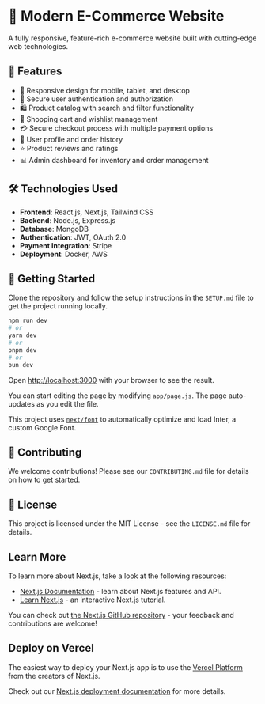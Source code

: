 # 🛒 Modern E-Commerce Website

A fully responsive, feature-rich e-commerce website built with cutting-edge web technologies.

## 🌟 Features

- 📱 Responsive design for mobile, tablet, and desktop
- 🔐 Secure user authentication and authorization
- 🛍️ Product catalog with search and filter functionality
- 🛒 Shopping cart and wishlist management
- 💳 Secure checkout process with multiple payment options
- 👤 User profile and order history
- ⭐ Product reviews and ratings
- 📊 Admin dashboard for inventory and order management

## 🛠️ Technologies Used

- **Frontend**: React.js, Next.js, Tailwind CSS
- **Backend**: Node.js, Express.js
- **Database**: MongoDB
- **Authentication**: JWT, OAuth 2.0
- **Payment Integration**: Stripe
- **Deployment**: Docker, AWS

## 🚀 Getting Started

Clone the repository and follow the setup instructions in the `SETUP.md` file to get the project running locally.
```bash
npm run dev
# or
yarn dev
# or
pnpm dev
# or
bun dev
```

Open [http://localhost:3000](http://localhost:3000) with your browser to see the result.

You can start editing the page by modifying `app/page.js`. The page auto-updates as you edit the file.

This project uses [`next/font`](https://nextjs.org/docs/basic-features/font-optimization) to automatically optimize and load Inter, a custom Google Font.

## 🤝 Contributing

We welcome contributions! Please see our `CONTRIBUTING.md` file for details on how to get started.

## 📄 License

This project is licensed under the MIT License - see the `LICENSE.md` file for details.

## Learn More

To learn more about Next.js, take a look at the following resources:

- [Next.js Documentation](https://nextjs.org/docs) - learn about Next.js features and API.
- [Learn Next.js](https://nextjs.org/learn) - an interactive Next.js tutorial.

You can check out [the Next.js GitHub repository](https://github.com/vercel/next.js/) - your feedback and contributions are welcome!

## Deploy on Vercel

The easiest way to deploy your Next.js app is to use the [Vercel Platform](https://vercel.com/new?utm_medium=default-template&filter=next.js&utm_source=create-next-app&utm_campaign=create-next-app-readme) from the creators of Next.js.

Check out our [Next.js deployment documentation](https://nextjs.org/docs/deployment) for more details.
